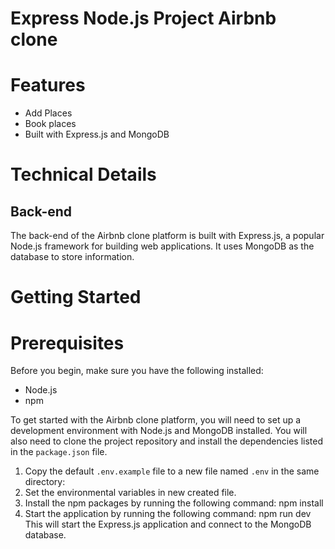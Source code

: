 # Express Node.js Project Airbnb clone

# Features
- Add Places
- Book places
- Built with Express.js and MongoDB

# Technical Details
## Back-end
The back-end of the Airbnb clone platform is built with Express.js, a popular Node.js framework for building web applications. It uses MongoDB as the database to store information. 

# Getting Started
# Prerequisites

Before you begin, make sure you have the following installed:

- Node.js
- npm

To get started with the Airbnb clone platform, you will need to set up a development environment with Node.js and MongoDB installed. You will also need to clone the project repository and install the dependencies listed in the `package.json` file.
1. Copy the default `.env.example` file to a new file named `.env` in the same directory:
2. Set the environmental variables in new created file.
3. Install the npm packages by running the following command:
   npm install
4. Start the application by running the following command:
   npm run dev
   This will start the Express.js application and connect to the MongoDB database.

